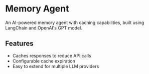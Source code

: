 ﻿# Memory Agent

An AI-powered memory agent with caching capabilities, built using LangChain and OpenAI's GPT model.

## Features

- Caches responses to reduce API calls
- Configurable cache expiration
- Easy to extend for multiple LLM providers
